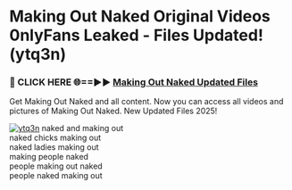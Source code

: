 # Making Out Naked Original Videos 0nlyFans Leaked - Files Updated! (ytq3n)

<h3>🔴 CLICK HERE 🌐==►► <a href="https://tinyurl.com/up5wt9bj" rel="nofollow">Making Out Naked Updated Files</a></h3>

Get Making Out Naked and all content. Now you can access all videos and pictures of Making Out Naked. New Updated Files 2025!

[![ytq3n](https://i.imgur.com/ABiUzMV.gif)](https://tinyurl.com/up5wt9bj)
naked and making out<br>
naked chicks making out<br>
naked ladies making out<br>
making people naked<br>
people making out naked<br>
people naked making out